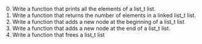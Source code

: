 0. Write a function that prints all the elements of a list_t list.
1. Write a function that returns the number of elements in a linked list_t list.
2. Write a function that adds a new node at the beginning of a list_t list
3. Write a function that adds a new node at the end of a list_t list.
4. Write a function that frees a list_t list
